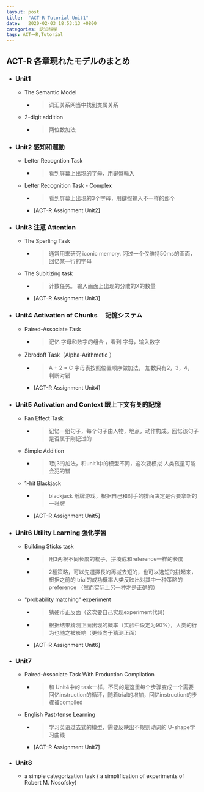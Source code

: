 ```yaml
---
layout: post
title:  "ACT-R Tutorial Unit1"
date:   2020-02-03 18:53:13 +0800
categories: 認知科学
tags: ACTーR,Tutorial
---
```

## ACT-R 各章現れたモデルのまとめ

  - ### Unit1
    - The Semantic Model
      - > 词汇关系网当中找到类属关系
    - 2-digit addition
      - > 两位数加法

  - ### Unit2 感知和運動
    - Letter Recogntion Task
      - > 看到屏幕上出現的字母，用鍵盤輸入
    - Letter Recognition Task - Complex
      - > 看到屏幕上出現的3个字母，用鍵盤输入不一样的那个
      - [ACT-R Assignment Unit2]


  - ### Unit3 注意 Attention
    - The Sperling Task
      - >通常用来研究 iconic memory. 闪过一个仅维持50ms的画面，回忆某一行的字母
    - The Subitizing task
      - >  计数任务。 输入画面上出现的分散的X的数量
      - [ACT-R Assignment Unit3]


  - ### Unit4 Activation of Chunks 　記憶システム
    - Paired-Associate Task
      - > 记忆 字母和数字的组合 ，看到 字母，输入数字
    - Zbrodoff Task（Alpha-Arithmetic ）
      - > A + 2 = C  字母表按照位置顺序做加法， 加数只有2，3，4， 判断对错
      - [ACT-R Assignment Unit4]

  - ### Unit5 Activation and Context 跟上下文有关的記憶
    - Fan Effect Task
      - > 记忆一组句子，每个句子由人物，地点，动作构成。回忆该句子是否属于刚记过的
    - Simple Addition
      - > 1到3的加法，和unit1中的模型不同，这次要模拟 人类孩童可能会犯的错
    - 1-hit Blackjack
      - > blackjack 纸牌游戏，根据自己和对手的排面决定是否要拿新的一张牌
      - [ACT-R Assignment Unit5]

  - ### Unit6 Utility Learning 强化学習
    - Building Sticks task
      - > 用3两根不同长度的棍子，拼凑成和reference一样的长度
      - > 2種策略，可以先選擇長的再减去短的，也可以选短的拼起来， 根据之前的 trial的成功概率人类反映出对其中一种策略的preference （然而实际上另一种才是正确的）
    - "probability matching" experiment
      - > 猜硬币正反面（这次要自己实现experiment代码)
      - > 根据结果猜测正面出现的概率（实验中设定为90%），人类的行为也随之被影响（更倾向于猜测正面）
      - [ACT-R Assignment Unit6]

  - ### Unit7
    - Paired-Associate Task With Production Compilation
      - > 和 Unit4中的 task一样，不同的是这里每个步骤变成一个需要回忆instruction的循环，随着trial的增加，回忆instruction的步骤被compiled
    - English Past-tense Learning
      - > 学习英语过去式的模型，需要反映出不规则动词的 U-shape学习曲线
      - [ACT-R Assignment Unit7]

  - ### Unit8
    - a simple categorization task  ( a simplification of experiments of Robert M. Nosofsky)
